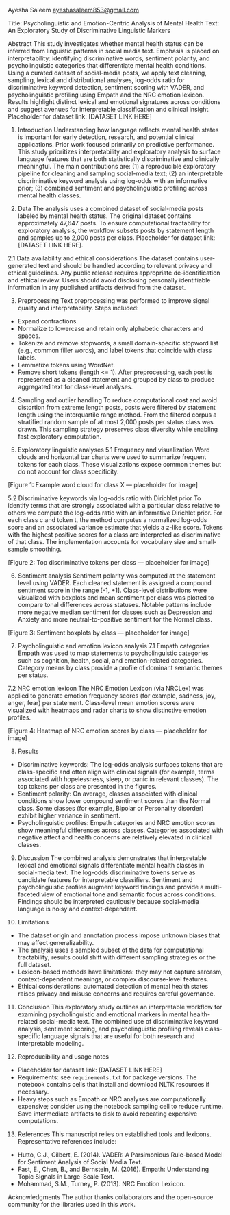 Ayesha Saleem
ayeshasaleem853@gmail.com

Title: Psycholinguistic and Emotion-Centric Analysis of Mental Health Text: An Exploratory Study of Discriminative Linguistic Markers

Abstract
This study investigates whether mental health status can be inferred from linguistic patterns in social media text. Emphasis is placed on interpretability: identifying discriminative words, sentiment polarity, and psycholinguistic categories that differentiate mental health conditions. Using a curated dataset of social-media posts, we apply text cleaning, sampling, lexical and distributional analyses, log-odds ratio for discriminative keyword detection, sentiment scoring with VADER, and psycholinguistic profiling using Empath and the NRC emotion lexicon. Results highlight distinct lexical and emotional signatures across conditions and suggest avenues for interpretable classification and clinical insight. Placeholder for dataset link: [DATASET LINK HERE]

1. Introduction
Understanding how language reflects mental health states is important for early detection, research, and potential clinical applications. Prior work focused primarily on predictive performance. This study prioritizes interpretability and exploratory analysis to surface language features that are both statistically discriminative and clinically meaningful. The main contributions are: (1) a reproducible exploratory pipeline for cleaning and sampling social-media text; (2) an interpretable discriminative keyword analysis using log-odds with an informative prior; (3) combined sentiment and psycholinguistic profiling across mental health classes.

2. Data
The analysis uses a combined dataset of social-media posts labeled by mental health status. The original dataset contains approximately 47,647 posts. To ensure computational tractability for exploratory analysis, the workflow subsets posts by statement length and samples up to 2,000 posts per class. Placeholder for dataset link: [DATASET LINK HERE].

2.1 Data availability and ethical considerations
The dataset contains user-generated text and should be handled according to relevant privacy and ethical guidelines. Any public release requires appropriate de-identification and ethical review. Users should avoid disclosing personally identifiable information in any published artifacts derived from the dataset.

3. Preprocessing
Text preprocessing was performed to improve signal quality and interpretability. Steps included:
- Expand contractions.
- Normalize to lowercase and retain only alphabetic characters and spaces.
- Tokenize and remove stopwords, a small domain-specific stopword list (e.g., common filler words), and label tokens that coincide with class labels.
- Lemmatize tokens using WordNet.
- Remove short tokens (length <= 1).
After preprocessing, each post is represented as a cleaned statement and grouped by class to produce aggregated text for class-level analyses.

4. Sampling and outlier handling
To reduce computational cost and avoid distortion from extreme length posts, posts were filtered by statement length using the interquartile range method. From the filtered corpus a stratified random sample of at most 2,000 posts per status class was drawn. This sampling strategy preserves class diversity while enabling fast exploratory computation.

5. Exploratory linguistic analyses
5.1 Frequency and visualization
Word clouds and horizontal bar charts were used to summarize frequent tokens for each class. These visualizations expose common themes but do not account for class specificity.

[Figure 1: Example word cloud for class X — placeholder for image]

5.2 Discriminative keywords via log-odds ratio with Dirichlet prior
To identify terms that are strongly associated with a particular class relative to others we compute the log-odds ratio with an informative Dirichlet prior. For each class c and token t, the method computes a normalized log-odds score and an associated variance estimate that yields a z-like score. Tokens with the highest positive scores for a class are interpreted as discriminative of that class. The implementation accounts for vocabulary size and small-sample smoothing.

[Figure 2: Top discriminative tokens per class — placeholder for image]

6. Sentiment analysis
Sentiment polarity was computed at the statement level using VADER. Each cleaned statement is assigned a compound sentiment score in the range [-1, +1]. Class-level distributions were visualized with boxplots and mean sentiment per class was plotted to compare tonal differences across statuses. Notable patterns include more negative median sentiment for classes such as Depression and Anxiety and more neutral-to-positive sentiment for the Normal class.

[Figure 3: Sentiment boxplots by class — placeholder for image]

7. Psycholinguistic and emotion lexicon analysis
7.1 Empath categories
Empath was used to map statements to psycholinguistic categories such as cognition, health, social, and emotion-related categories. Category means by class provide a profile of dominant semantic themes per status.

7.2 NRC emotion lexicon
The NRC Emotion Lexicon (via NRCLex) was applied to generate emotion frequency scores (for example, sadness, joy, anger, fear) per statement. Class-level mean emotion scores were visualized with heatmaps and radar charts to show distinctive emotion profiles.

[Figure 4: Heatmap of NRC emotion scores by class — placeholder for image]

8. Results
- Discriminative keywords: The log-odds analysis surfaces tokens that are class-specific and often align with clinical signals (for example, terms associated with hopelessness, sleep, or panic in relevant classes). The top tokens per class are presented in the figures.
- Sentiment polarity: On average, classes associated with clinical conditions show lower compound sentiment scores than the Normal class. Some classes (for example, Bipolar or Personality disorder) exhibit higher variance in sentiment.
- Psycholinguistic profiles: Empath categories and NRC emotion scores show meaningful differences across classes. Categories associated with negative affect and health concerns are relatively elevated in clinical classes.

9. Discussion
The combined analysis demonstrates that interpretable lexical and emotional signals differentiate mental health classes in social-media text. The log-odds discriminative tokens serve as candidate features for interpretable classifiers. Sentiment and psycholinguistic profiles augment keyword findings and provide a multi-faceted view of emotional tone and semantic focus across conditions. Findings should be interpreted cautiously because social-media language is noisy and context-dependent.

10. Limitations
- The dataset origin and annotation process impose unknown biases that may affect generalizability.
- The analysis uses a sampled subset of the data for computational tractability; results could shift with different sampling strategies or the full dataset.
- Lexicon-based methods have limitations: they may not capture sarcasm, context-dependent meanings, or complex discourse-level features.
- Ethical considerations: automated detection of mental health states raises privacy and misuse concerns and requires careful governance.

11. Conclusion
This exploratory study outlines an interpretable workflow for examining psycholinguistic and emotional markers in mental health-related social-media text. The combined use of discriminative keyword analysis, sentiment scoring, and psycholinguistic profiling reveals class-specific language signals that are useful for both research and interpretable modeling.

12. Reproducibility and usage notes
- Placeholder for dataset link: [DATASET LINK HERE]
- Requirements: see `requirements.txt` for package versions. The notebook contains cells that install and download NLTK resources if necessary.
- Heavy steps such as Empath or NRC analyses are computationally expensive; consider using the notebook sampling cell to reduce runtime. Save intermediate artifacts to disk to avoid repeating expensive computations.

13. References
This manuscript relies on established tools and lexicons. Representative references include:
- Hutto, C.J., Gilbert, E. (2014). VADER: A Parsimonious Rule-based Model for Sentiment Analysis of Social Media Text.
- Fast, E., Chen, B., and Bernstein, M. (2016). Empath: Understanding Topic Signals in Large-Scale Text.
- Mohammad, S.M., Turney, P. (2013). NRC Emotion Lexicon.

Acknowledgments
The author thanks collaborators and the open-source community for the libraries used in this work.


